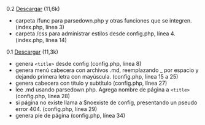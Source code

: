 0.2 [Descargar](02.zip) (11,6k)
- carpeta /func para parsedown.php y otras funciones que se integren. (index.php, línea 3)
- carpeta /css para administrar estilos desde config.php, línea 4. (index.php, línea 14)

0.1 [Descargar](01.zip) (11,3k)
- genera `<title>` desde config (config.php, línea 8)
- genera menú cabecera con archivos .md, reemplazando _ por espacio y dejando primera letra con mayúscula. (config.php, línea 15 a 25)
- genera cabecera con título y subtítulo (config.php, línea 27)
- lee .md usando parsedown.php. Agrega nombre de página a `<title>` (config.php, línea 28)
- si página no existe llama a $noexiste de config, presentando un pseudo error 404. (config.php, línea 29)
- genera píe de página (config.php, línea 34)

